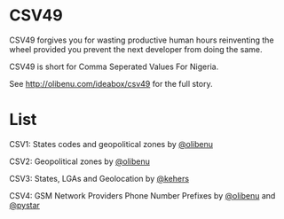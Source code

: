 CSV49
=========

CSV49 forgives you for wasting productive human hours reinventing the wheel provided you prevent the next developer from doing the same.

CSV49 is short for Comma Seperated Values For Nigeria.

See http://olibenu.com/ideabox/csv49 for the full story.

List
=========

CSV1: States codes and geopolitical zones by [@olibenu](http://twitter.com/olibenu)

CSV2: Geopolitical zones by [@olibenu](http://twitter.com/olibenu)

CSV3: States, LGAs and Geolocation by [@kehers](http://twitter.com/kehers)

CSV4: GSM Network Providers Phone Number Prefixes by [@olibenu](http://twitter.com/olibenu) and [@pystar](http://twitter.com/pystar)
